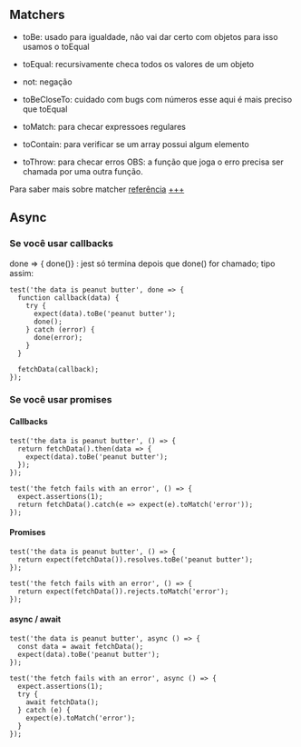 ## Matchers

- toBe: usado para igualdade, não vai dar certo com objetos para isso usamos o toEqual

- toEqual: recursivamente checa todos os valores de um objeto

- not: negação

- toBeCloseTo: cuidado com bugs com números esse aqui é mais preciso que toEqual

- toMatch: para checar expressoes regulares

- toContain: para verificar se um array possui algum elemento

- toThrow: para checar erros
  OBS: a função que joga o erro precisa ser chamada por uma outra função.

Para saber mais sobre matcher [referência](https://jestjs.io/docs/using-matchers)
[+++](https://jestjs.io/docs/expect#expectanything)

## Async

### Se você usar callbacks

done => { done()} : jest só termina depois que done() for chamado;
tipo assim:

```
test('the data is peanut butter', done => {
  function callback(data) {
    try {
      expect(data).toBe('peanut butter');
      done();
    } catch (error) {
      done(error);
    }
  }

  fetchData(callback);
});
```

### Se você usar promises

#### Callbacks

```
test('the data is peanut butter', () => {
  return fetchData().then(data => {
    expect(data).toBe('peanut butter');
  });
});
```

```
test('the fetch fails with an error', () => {
  expect.assertions(1);
  return fetchData().catch(e => expect(e).toMatch('error'));
});
```

#### Promises

```
test('the data is peanut butter', () => {
  return expect(fetchData()).resolves.toBe('peanut butter');
});
```

```
test('the fetch fails with an error', () => {
  return expect(fetchData()).rejects.toMatch('error');
});
```

#### async / await

```
test('the data is peanut butter', async () => {
  const data = await fetchData();
  expect(data).toBe('peanut butter');
});

test('the fetch fails with an error', async () => {
  expect.assertions(1);
  try {
    await fetchData();
  } catch (e) {
    expect(e).toMatch('error');
  }
});
```
